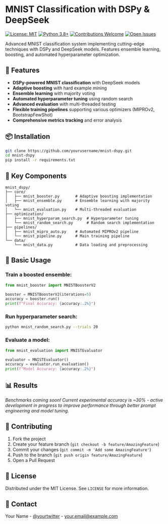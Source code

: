 # MNIST Classification with DSPy & DeepSeek

[![License: MIT](https://img.shields.io/badge/License-MIT-yellow.svg)](https://opensource.org/licenses/MIT)
[![Python 3.8+](https://img.shields.io/badge/Python-3.8%2B-blue.svg)](https://www.python.org/)
[![Contributions Welcome](https://img.shields.io/badge/Contributions-Welcome-brightgreen.svg)](https://github.com/yourusername/mnist-dspy/issues)
[![Open Issues](https://img.shields.io/github/issues/yourusername/mnist-dspy.svg)](https://github.com/yourusername/mnist-dspy/issues)

Advanced MNIST classification system implementing cutting-edge techniques with DSPy and DeepSeek models. Features ensemble learning, boosting, and automated hyperparameter optimization.

## 🚀 Features

- **DSPy-powered MNIST classification** with DeepSeek models
- **Adaptive boosting** with hard example mining
- **Ensemble learning** with majority voting
- **Automated hyperparameter tuning** using random search
- **Advanced evaluation** with multi-threaded testing
- **Flexible training pipelines** supporting various optimizers (MIPROv2, BootstrapFewShot)
- **Comprehensive metrics tracking** and error analysis

## 📦 Installation

```bash
git clone https://github.com/yourusername/mnist-dspy.git
cd mnist-dspy
pip install -r requirements.txt
```

## 🧠 Key Components

```
mnist_dspy/
├── core/
│   ├── mnist_booster.py       # Adaptive boosting implementation
│   ├── mnist_ensemble.py      # Ensemble learning with majority voting
│   └── mnist_evaluation.py    # Multi-threaded evaluation
├── optimization/
│   ├── mnist_hyperparam_search.py  # Hyperparameter tuning
│   └── mnist_random_search.py      # Random search implementation
├── pipelines/
│   ├── mnist_mipro_auto.py    # Automated MIPROv2 pipeline
│   └── mnist_pipeline.py      # Main training pipeline
└── data/
    └── mnist_data.py          # Data loading and preprocessing
```

## 🏁 Basic Usage

### Train a boosted ensemble:
```python
from mnist_booster import MNISTBoosterV2

booster = MNISTBoosterV2(iterations=5)
accuracy = booster.run()
print(f"Final Accuracy: {accuracy:.2%}")
```

### Run hyperparameter search:
```bash
python mnist_random_search.py --trials 20
```

### Evaluate a model:
```python
from mnist_evaluation import MNISTEvaluator

evaluator = MNISTEvaluator()
accuracy = evaluator.run_evaluation()
print(f"Model Accuracy: {accuracy:.2%}")
```

## 📊 Results

*Benchmarks coming soon! Current experimental accuracy is ~30% - active development in progress to improve performance through better prompt engineering and model tuning.*

## 🤝 Contributing

1. Fork the project
2. Create your feature branch (`git checkout -b feature/AmazingFeature`)
3. Commit your changes (`git commit -m 'Add some AmazingFeature'`)
4. Push to the branch (`git push origin feature/AmazingFeature`)
5. Open a Pull Request

## 📄 License

Distributed under the MIT License. See `LICENSE` for more information.

## 📧 Contact

Your Name - [@yourtwitter](https://twitter.com/yourtwitter) - your.email@example.com
